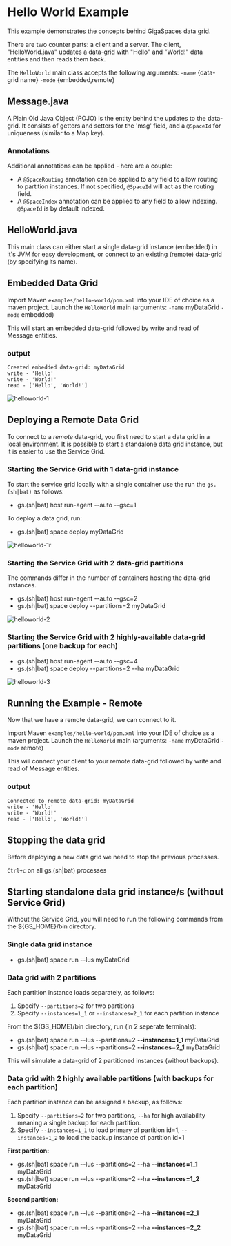 # Hello World Example

This example demonstrates the concepts behind GigaSpaces data grid.
 
There are two counter parts: a client and a server. The client, "HelloWorld.java" updates a 
data-grid with "Hello" and "World!" data entities and then reads them back.

The `HelloWorld` main class accepts the following arguments: `-name` {data-grid name} `-mode` {embedded,remote}

## Message.java

A Plain Old Java Object (POJO) is the entity behind the updates to the data-grid. 
It consists of getters and setters for the 'msg' field, and a `@SpaceId` for uniqueness (similar to a Map key).

### Annotations

Additional annotations can be applied - here are a couple:

- A `@SpaceRouting` annotation can be applied to any field to allow routing to partition instances. If not specified, 
`@SpaceId` will act as the routing field.
- A `@SpaceIndex` annotation can be applied to any field to allow indexing. `@SpaceId` is by default indexed.

## HelloWorld.java

This main class can either start a single data-grid instance (embedded) in it's JVM for easy development, or connect
to an existing (remote) data-grid (by specifying its name).

## Embedded Data Grid
Import Maven `examples/hello-world/pom.xml` into your IDE of choice as a maven project.
Launch the `HelloWorld` main (arguments: `-name` myDataGrid `-mode` embedded)

This will start an embedded data-grid followed by write and read of Message entities.

### output
```
Created embedded data-grid: myDataGrid
write - 'Hello'
write - 'World!'
read - ['Hello', 'World!']
```

![helloworld-1](images/embedded.png)

## Deploying a Remote Data Grid

To connect to a *remote* data-grid, you first need to start a data grid in a local environment.
It is possible to start a standalone data grid instance, but it is easier to use the Service Grid.

### Starting the Service Grid with 1 data-grid instance
To start the service grid locally with a single container use the run the `gs.(sh|bat)` as follows:
- gs.(sh|bat) host run-agent --auto --gsc=1

To deploy a data grid, run:
- gs.(sh|bat) space deploy myDataGrid

![helloworld-1r](images/remote.png)

### Starting the Service Grid with 2 data-grid partitions
The commands differ in the number of containers hosting the data-grid instances.

- gs.(sh|bat) host run-agent --auto --gsc=2
- gs.(sh|bat) space deploy --partitions=2 myDataGrid

![helloworld-2](images/partitioned.png)

### Starting the Service Grid with 2 highly-available data-grid partitions (one backup for each)
- gs.(sh|bat) host run-agent --auto --gsc=4
- gs.(sh|bat) space deploy --partitions=2 --ha myDataGrid

![helloworld-3](images/partitioned-with-backup.png)

## Running the Example - Remote
Now that we have a remote data-grid, we can connect to it.

Import Maven `examples/hello-world/pom.xml` into your IDE of choice as a maven project.
Launch the `HelloWorld` main (arguments: `-name` myDataGrid `-mode` remote)

This will connect your  client to your remote data-grid followed by write and read of Message entities.

### output
```
Connected to remote data-grid: myDataGrid
write - 'Hello'
write - 'World!'
read - ['Hello', 'World!']
```

## Stopping the data grid

Before deploying a new data grid we need to stop the previous processes.

`Ctrl+c` on all gs.(sh|bat) processes

## Starting standalone data grid instance/s (without Service Grid)

Without the Service Grid, you will need to run the following commands from the ${GS_HOME}/bin directory.

### Single data grid instance
-  gs.(sh|bat) space run --lus myDataGrid

### Data grid with 2 partitions

Each partition instance loads separately, as follows:

1. Specify `--partitions=2` for two partitions
2. Specify `--instances=1_1` or `--instances=2_1` for each partition instance

From the ${GS_HOME}/bin directory, run (in 2 seperate terminals):

-  gs.(sh|bat) space run --lus --partitions=2 **--instances=1_1** myDataGrid
-  gs.(sh|bat) space run --lus --partitions=2 **--instances=2_1** myDataGrid

This will simulate a data-grid of 2 partitioned instances (without backups).

### Data grid with 2 highly available partitions (with backups for each partition)

Each partition instance can be assigned a backup, as follows:

1. Specify `--partitions=2` for two partitions, `--ha` for high availability meaning a single backup for each partition.
2. Specify `--instances=1_1` to load primary of partition id=1, `--instances=1_2` to load the backup instance of partition id=1

**First partition:**

- gs.(sh|bat) space run --lus --partitions=2 --ha **--instances=1_1** myDataGrid
- gs.(sh|bat) space run --lus --partitions=2 --ha **--instances=1_2** myDataGrid

**Second partition:**

-  gs.(sh|bat) space run --lus --partitions=2 --ha **--instances=2_1** myDataGrid
-  gs.(sh|bat) space run --lus --partitions=2 --ha **--instances=2_2** myDataGrid

